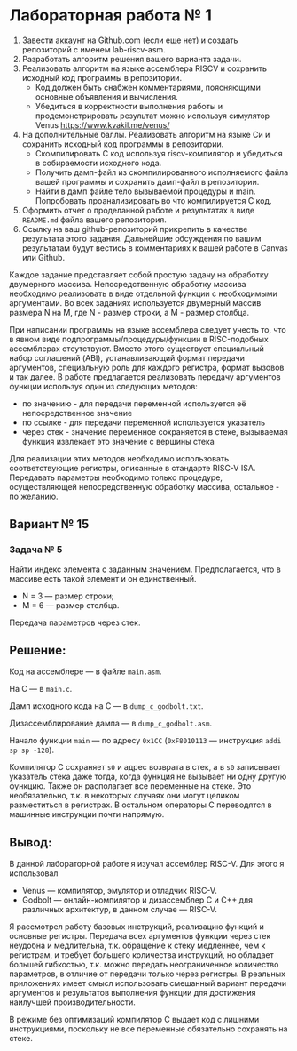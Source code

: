 # Лабораторная работа № 1

1. Завести аккаунт на Github.com (если еще нет) и создать репозиторий с именем lab-riscv-asm.
2. Разработать алгоритм решения вашего варианта задачи.
3. Реализовать алгоритм на языке ассемблера RISCV и сохранить исходный код программы в репозитории.
    - Код должен быть снабжен комментариями, поясняющими основные объявления и вычисления.
    - Убедиться в корректности выполнения работы и продемонстрировать результат можно используя симулятор Venus https://www.kvakil.me/venus/
4. На дополнительные баллы. Реализовать алгоритм на языке Си и сохранить исходный код программы в репозитории.
    - Скомпилировать С код используя riscv-компилятор и убедиться в собираемости исходного кода.
    - Получить дамп-файл из скомпилированного исполняемого файла вашей программы и сохранить дамп-файл в репозитории.
    - Найти в дамп файле тело вызываемой процедуры и main. Попробовать проанализировать во что компилируется С код.
5. Оформить отчет о проделанной работе и результатах в виде `README.md` файла вашего репозитория.
6. Ссылку на ваш github-репозиторий прикрепить в качестве результата этого задания. Дальнейшие обсуждения по вашим результатам будут вестись в комментариях к вашей работе в Canvas или Github.

Каждое задание представляет собой простую задачу на обработку двумерного массива. Непосредственную обработку массива необходимо реализовать в виде отдельной функции с необходимыми аргументами. Во всех заданиях используется двумерный массив размера N на M, где N - размер строки, а M - размер столбца.

При написании программы на языке ассемблера следует учесть то, что в явном виде подпрограммы/процедуры/функции в RISC-подобных ассемблерах отсутствуют. Вместо этого существует специальный набор соглашений (ABI), устанавливающий формат передачи аргументов, специальную роль для каждого регистра, формат вызовов и так далее. В работе предлагается реализовать передачу аргументов функции используя один из следующих методов:

- по значению - для передачи переменной используется её непосредственное значение
- по ссылке - для передачи переменной используется указатель
- через стек - значение переменное сохраняется в стеке, вызываемая функция извлекает это значение с вершины стека

Для реализации этих методов необходимо использовать соответствующие регистры, описанные в стандарте RISC-V ISA. Передавать параметры необходимо только процедуре, осуществляющей непосредственную обработку массива, остальное - по желанию.

## Вариант № 15
### Задача № 5

Найти индекс элемента с заданным значением.
Предполагается, что в массиве есть такой элемент и он единственный.
- N = 3 &mdash; размер строки;
- M = 6 &mdash; размер столбца.

Передача параметров через стек.

## Решение:

Код на ассемблере &mdash; в файле `main.asm`.

На C &mdash; в `main.c`.

Дамп исходного кода на C &mdash; в `dump_c_godbolt.txt`.

Дизассемблирование дампа &mdash; в `dump_c_godbolt.asm`.

Начало функции `main` &mdash; по адресу `0x1CC` (`0xF8010113` &mdash; инструкция `addi sp sp -128`).

Компилятор C сохраняет `s0` и адрес возврата в стек, а в `s0` записывает указатель стека
даже тогда, когда функция не вызывает ни одну другую функцию.
Также он располагает все переменные на стеке.
Это необязательно, т.к. в некоторых случаях они могут целиком разместиться в регистрах.
В остальном операторы C переводятся в машинные инструкции почти напрямую.

## Вывод:

В данной лабораторной работе я изучал ассемблер RISC-V.
Для этого я использовал
- Venus &mdash; компилятор, эмулятор и отладчик RISC-V.
- Godbolt &mdash; онлайн-компилятор и дизассемблер C и C++ для различных архитектур, в данном случае &mdash; RISC-V.

Я рассмотрел работу базовых инструкций, реализацию функций и основные регистры.
Передача всех аргументов функции через стек неудобна и медлительна,
т.к. обращение к стеку медленнее, чем к регистрам, и требует большего количества инструкций,
но обладает большей гибкостью, т.к. можно передать неограниченное количество параметров,
в отличие от передачи только через регистры.
В реальных приложениях имеет смысл использовать смешанный вариант передачи аргументов и результатов выполнения функции
для достижения наилучшей производительности.

В режиме без оптимизаций компилятор C выдает код с лишними инструкциями,
поскольку не все переменные обязательно сохранять на стеке.
